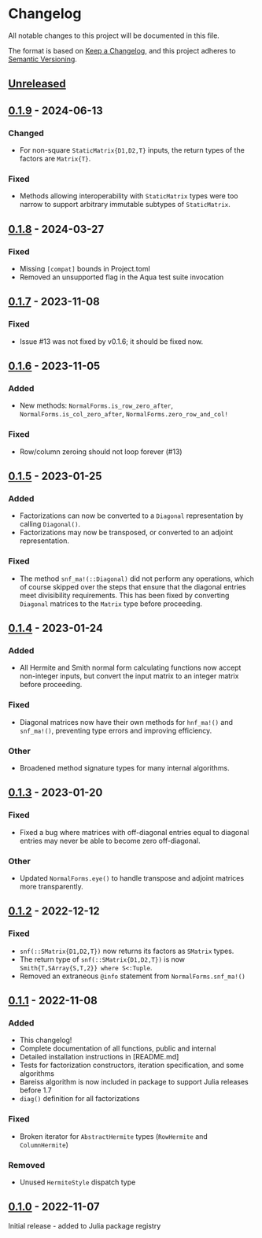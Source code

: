 # Changelog

All notable changes to this project will be documented in this file.

The format is based on [Keep a Changelog](https://keepachangelog.com/en/1.0.0/), and this project
adheres to [Semantic Versioning](https://semver.org/spec/v2.0.0.html).

## [Unreleased]

## [0.1.9] - 2024-06-13

### Changed
  - For non-square `StaticMatrix{D1,D2,T}` inputs, the return types of the factors are `Matrix{T}`.

### Fixed
  - Methods allowing interoperability with `StaticMatrix` types were too narrow to support arbitrary
    immutable subtypes of `StaticMatrix`.

## [0.1.8] - 2024-03-27

### Fixed
  - Missing `[compat]` bounds in Project.toml
  - Removed an unsupported flag in the Aqua test suite invocation

## [0.1.7] - 2023-11-08

### Fixed
  - Issue #13 was not fixed by v0.1.6; it should be fixed now.

## [0.1.6] - 2023-11-05

### Added
  - New methods: `NormalForms.is_row_zero_after`, `NormalForms.is_col_zero_after`, 
`NormalForms.zero_row_and_col!`

### Fixed
  - Row/column zeroing should not loop forever (#13)

## [0.1.5] - 2023-01-25

### Added
  - Factorizations can now be converted to a `Diagonal` representation by calling `Diagonal()`.
  - Factorizations may now be transposed, or converted to an adjoint representation.

### Fixed
  - The method `snf_ma!(::Diagonal)` did not perform any operations, which of course skipped over
the steps that ensure that the diagonal entries meet divisibility requirements. This has been fixed
by converting `Diagonal` matrices to the `Matrix` type before proceeding.

## [0.1.4] - 2023-01-24

### Added
  - All Hermite and Smith normal form calculating functions now accept non-integer inputs, but
convert the input matrix to an integer matrix before proceeding.

### Fixed
  - Diagonal matrices now have their own methods for `hnf_ma!()` and `snf_ma!()`, preventing type
errors and improving efficiency.

### Other
  - Broadened method signature types for many internal algorithms.

## [0.1.3] - 2023-01-20

### Fixed
  - Fixed a bug where matrices with off-diagonal entries equal to diagonal entries may never be
able to become zero off-diagonal.

### Other
  - Updated `NormalForms.eye()` to handle transpose and adjoint matrices more transparently.

## [0.1.2] - 2022-12-12

### Fixed
  - `snf(::SMatrix{D1,D2,T})` now returns its factors as `SMatrix` types.
  - The return type of `snf(::SMatrix{D1,D2,T})` is now `Smith{T,SArray{S,T,2}} where S<:Tuple`.
  - Removed an extraneous `@info` statement from `NormalForms.snf_ma!()`

## [0.1.1] - 2022-11-08

### Added

  - This changelog!
  - Complete documentation of all functions, public and internal
  - Detailed installation instructions in [README.md]
  - Tests for factorization constructors, iteration specification, and some algorithms
  - Bareiss algorithm is now included in package to support Julia releases before 1.7
  - `diag()` definition for all factorizations

### Fixed

  - Broken iterator for `AbstractHermite` types (`RowHermite` and `ColumnHermite`)

### Removed
  
  - Unused `HermiteStyle` dispatch type

## [0.1.0] - 2022-11-07

Initial release - added to Julia package registry

[Unreleased]: https://github.com/brainandforce/NormalForms.jl
[0.1.9]: https://github.com/brainandforce/NormalForms.jl/releases/tag/v0.1.9
[0.1.8]: https://github.com/brainandforce/NormalForms.jl/releases/tag/v0.1.8
[0.1.7]: https://github.com/brainandforce/NormalForms.jl/releases/tag/v0.1.7
[0.1.6]: https://github.com/brainandforce/NormalForms.jl/releases/tag/v0.1.6
[0.1.5]: https://github.com/brainandforce/NormalForms.jl/releases/tag/v0.1.5
[0.1.4]: https://github.com/brainandforce/NormalForms.jl/releases/tag/v0.1.4
[0.1.3]: https://github.com/brainandforce/NormalForms.jl/releases/tag/v0.1.3
[0.1.2]: https://github.com/brainandforce/NormalForms.jl/releases/tag/v0.1.2
[0.1.1]: https://github.com/brainandforce/NormalForms.jl/releases/tag/v0.1.1
[0.1.0]: https://github.com/brainandforce/NormalForms.jl/releases/tag/v0.1.0
